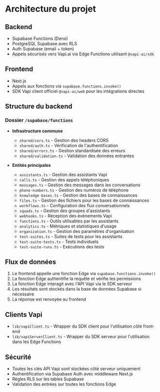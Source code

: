 # Architecture du projet

## Backend
- Supabase Functions (Deno)
- PostgreSQL Supabase avec RLS
- Auth Supabase (email + token)
- Appels sécurisés vers Vapi.ai via Edge Functions utilisant `@vapi-ai/sdk`

## Frontend
- Next.js
- Appels aux fonctions via `supabase.functions.invoke()`
- SDK Vapi client officiel `@vapi-ai/web` pour les intégrations directes

## Structure du backend
### Dossier `/supabase/functions`
- **Infrastructure commune**
  - `shared/cors.ts` - Gestion des headers CORS
  - `shared/auth.ts` - Vérification de l'authentification
  - `shared/errors.ts` - Gestion standardisée des erreurs
  - `shared/validation.ts` - Validation des données entrantes

- **Entités principales**
  - `assistants.ts` - Gestion des assistants Vapi
  - `calls.ts` - Gestion des appels téléphoniques
  - `messages.ts` - Gestion des messages dans les conversations
  - `phone-numbers.ts` - Gestion des numéros de téléphone
  - `knowledge-bases.ts` - Gestion des bases de connaissances
  - `files.ts` - Gestion des fichiers pour les bases de connaissances
  - `workflows.ts` - Configuration des flux conversationnels
  - `squads.ts` - Gestion des groupes d'assistants
  - `webhooks.ts` - Réception des événements Vapi
  - `functions.ts` - Outils utilisables par les assistants
  - `analytics.ts` - Métriques et statistiques d'usage
  - `organization.ts` - Gestion des paramètres d'organisation
  - `test-suites.ts` - Suites de tests pour les assistants
  - `test-suite-tests.ts` - Tests individuels
  - `test-suite-runs.ts` - Exécutions des tests

## Flux de données
1. Le frontend appelle une fonction Edge via `supabase.functions.invoke()`
2. La fonction Edge authentifie la requête et vérifie les permissions
3. La fonction Edge interagit avec l'API Vapi via le SDK serveur
4. Les résultats sont stockés dans la base de données Supabase si nécessaire
5. La réponse est renvoyée au frontend

## Clients Vapi
- `lib/vapiClient.ts` - Wrapper du SDK client pour l'utilisation côté front-end
- `lib/vapiServerClient.ts` - Wrapper du SDK serveur pour l'utilisation dans les Edge Functions

## Sécurité
- Toutes les clés API Vapi sont stockées côté serveur uniquement
- Authentification via Supabase Auth avec middleware Next.js
- Règles RLS sur les tables Supabase
- Validation des entrées sur toutes les fonctions Edge
